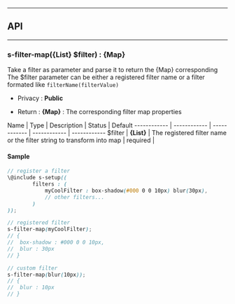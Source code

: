 


-----------------------------
## API
-----------------------------

### s-filter-map({List}<String> $filter) : {Map}
Take a filter as parameter and parse it to return the {Map} corresponding
The $filter parameter can be either a registered filter name or a filter formated like `filterName(filterValue)`

- Privacy : **Public**

- Return : **{Map}** : The corresponding filter map properties

Name | Type | Description | Status | Default
------------ | ------------ | ------------ | ------------ | ------------
$filter | **{List}<String>** | The registered filter name or the filter string to transform into map | required | 


#### Sample
```scss
// register a filter
\@include s-setup((
		filters : (
			myCoolFilter : box-shadow(#000 0 0 10px) blur(30px),
			// other filters...
		)
));

// registered filter
s-filter-map(myCoolFilter);
// {
// 	box-shadow : #000 0 0 10px,
// 	blur : 30px
// }

// custom filter
s-filter-map(blur(10px));
// {
// 	blur : 10px
// }

```


